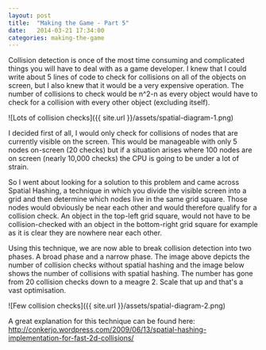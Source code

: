 ```yaml
---
layout: post
title:  "Making the Game - Part 5"
date:   2014-03-21 17:34:00
categories: making-the-game
---
```


Collision detection is once of the most time consuming and complicated things you will have to deal with as a game developer. I knew that I could write about 5 lines of code to check for collisions on all of the objects on screen, but I also knew that it would be a very expensive operation. The number of collisions to check would be n^2-n as every object would have to check for a collision with every other object (excluding itself).

![Lots of collision checks]({{ site.url }}/assets/spatial-diagram-1.png)

I decided first of all, I would only check for collisions of nodes that are currently visible on the screen. This would be manageable with only 5 nodes on-screen (20 checks) but if a situation arises where 100 nodes are on screen (nearly 10,000 checks) the CPU is going to be under a lot of strain.

So I went about looking for a solution to this problem and came across Spatial Hashing, a technique in which you divide the visible screen into a grid and then determine which nodes live in the same grid square. Those nodes would obviously be near each other and would therefore qualify for a collision check. An object in the top-left grid square, would not have to be collision-checked with an object in the bottom-right grid square for example as it is clear they are nowhere near each other.

Using this technique, we are now able to break collision detection into two phases. A broad phase and a narrow phase. The image above depicts the number of collision checks without spatial hashing and the image below shows the number of collisions with spatial hashing. The number has gone from 20 collision checks down to a meagre 2. Scale that up and that's a vast optimisation.

![Few collision checks]({{ site.url }}/assets/spatial-diagram-2.png)

A great explanation for this technique can be found here: <a href="http://conkerjo.wordpress.com/2009/06/13/spatial-hashing-implementation-for-fast-2d-collisions/" target="_blank">http://conkerjo.wordpress.com/2009/06/13/spatial-hashing-implementation-for-fast-2d-collisions/</a>